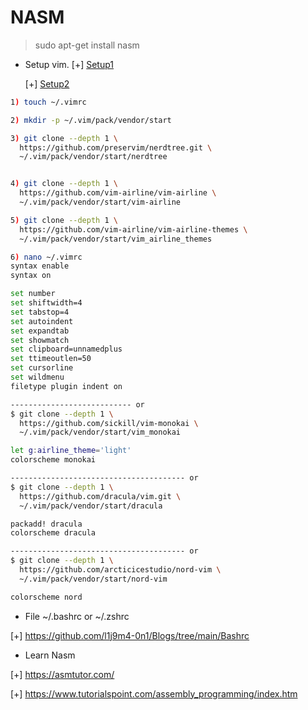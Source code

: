 # NASM
>sudo apt-get install nasm

- Setup vim.
  [+] [Setup1](https://codelearn.io/sharing/cai-dat-vim-editor-than-thanh-phan-1)
  
  [+] [Setup2](https://codelearn.io/sharing/cai-dat-vim-editor-than-thanh-phan-2)
  
```bash
1) touch ~/.vimrc

2) mkdir -p ~/.vim/pack/vendor/start

3) git clone --depth 1 \
  https://github.com/preservim/nerdtree.git \
  ~/.vim/pack/vendor/start/nerdtree


4) git clone --depth 1 \
  https://github.com/vim-airline/vim-airline \
  ~/.vim/pack/vendor/start/vim-airline

5) git clone --depth 1 \
  https://github.com/vim-airline/vim-airline-themes \
  ~/.vim/pack/vendor/start/vim_airline_themes

6) nano ~/.vimrc 
syntax enable              
syntax on

set number
set shiftwidth=4
set tabstop=4
set autoindent
set expandtab
set showmatch
set clipboard=unnamedplus
set ttimeoutlen=50
set cursorline
set wildmenu
filetype plugin indent on

--------------------------- or
$ git clone --depth 1 \
  https://github.com/sickill/vim-monokai \
  ~/.vim/pack/vendor/start/vim_monokai

let g:airline_theme='light'
colorscheme monokai

--------------------------------------- or
$ git clone --depth 1 \
  https://github.com/dracula/vim.git \
  ~/.vim/pack/vendor/start/dracula

packadd! dracula
colorscheme dracula

--------------------------------------- or
$ git clone --depth 1 \
  https://github.com/arcticicestudio/nord-vim \
  ~/.vim/pack/vendor/start/nord-vim

colorscheme nord
```

- File ~/.bashrc or ~/.zshrc

[+] https://github.com/l1j9m4-0n1/Blogs/tree/main/Bashrc

- Learn Nasm

[+] https://asmtutor.com/

[+] https://www.tutorialspoint.com/assembly_programming/index.htm
